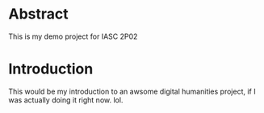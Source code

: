 # Abstract

This is my demo project for IASC 2P02

# Introduction

This would be my introduction to an awsome digital humanities project, if I was actually doing it right now. lol.